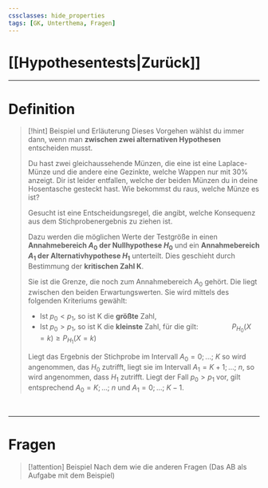 ```yaml
---
cssclasses: hide_properties
tags: [GK, Unterthema, Fragen]
---
```


# [[Hypothesentests|Zurück]]

___
# Definition

>[!hint] Beispiel und Erläuterung
>Dieses Vorgehen wählst du immer dann, wenn man **zwischen zwei alternativen Hypothesen** entscheiden musst.
>
>Du hast zwei gleichaussehende Münzen, die eine ist eine Laplace-Münze und die andere eine Gezinkte, welche Wappen nur mit 30% anzeigt.
>Dir ist leider entfallen, welche der beiden Münzen du in deine Hosentasche gesteckt hast.
>Wie bekommst du raus, welche Münze es ist?
>
>Gesucht ist eine Entscheidungsregel, die angibt, welche Konsequenz aus dem Stichprobenergebnis zu ziehen ist.
>
>Dazu werden die möglichen Werte der Testgröße in einen **Annahmebereich $A_0$ der Nullhypothese $H_0$** und ein **Annahmebereich $A_1$ der Alternativhypothese $H_1$** unterteilt.
>Dies geschieht durch Bestimmung der **kritischen Zahl K**.
>
>Sie ist die Grenze, die noch zum Annahmebereich $A_0$ gehört.
>Die liegt zwischen den beiden Erwartungswerten.
>Sie wird mittels des folgenden Kriteriums gewählt:
>
>- Ist $p_0<p_1$, so ist K die **größte** Zahl,
>- Ist $p_0>p_1$, so ist K die **kleinste** Zahl, 
>für die gilt:
>$\qquad \qquad P_{H_{0}}(X=k)\geq P_{H_{1}}(X=k)$
>
>Liegt das Ergebnis der Stichprobe im Intervall $A_{0}={0;...;\ K}$ so wird angenommen, das $H_{0}$ zutrifft, liegt sie im Intervall $A_{1}={K+1;...;\ n}$, so wird angenommen, dass $H_{1}$ zutrifft.
>Liegt der Fall $p_{0}>p_{1}$ vor, gilt entsprechend $A_{0}={K;...;\ n}$ und $A_{1}={0;...;\ K-1}$. 

<br>

___
# Fragen

>[!attention] Beispiel
>Nach dem wie die anderen Fragen (Das AB als Aufgabe mit dem Beispiel)
>